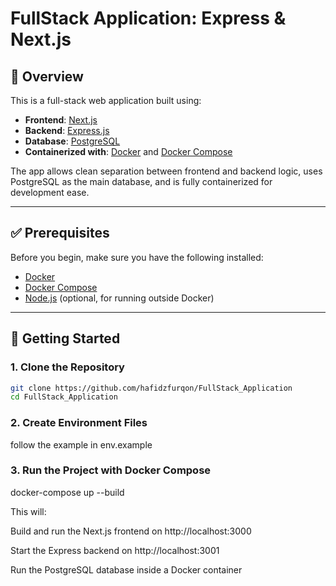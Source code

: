 # FullStack Application: Express & Next.js

## 📝 Overview

This is a full-stack web application built using:

- **Frontend**: [Next.js](https://nextjs.org/)
- **Backend**: [Express.js](https://expressjs.com/)
- **Database**: [PostgreSQL](https://www.postgresql.org/)
- **Containerized with**: [Docker](https://www.docker.com/) and [Docker Compose](https://docs.docker.com/compose/)

The app allows clean separation between frontend and backend logic, uses PostgreSQL as the main database, and is fully containerized for development ease.

---

## ✅ Prerequisites

Before you begin, make sure you have the following installed:

- [Docker](https://www.docker.com/get-started)
- [Docker Compose](https://docs.docker.com/compose/install/)
- [Node.js](https://nodejs.org/en/) (optional, for running outside Docker)

---

## 🚀 Getting Started

### 1. Clone the Repository

```bash
git clone https://github.com/hafidzfurqon/FullStack_Application
cd FullStack_Application
```

### 2. Create Environment Files

follow the example in env.example

### 3. Run the Project with Docker Compose

docker-compose up --build

This will:

Build and run the Next.js frontend on http://localhost:3000

Start the Express backend on http://localhost:3001

Run the PostgreSQL database inside a Docker container
